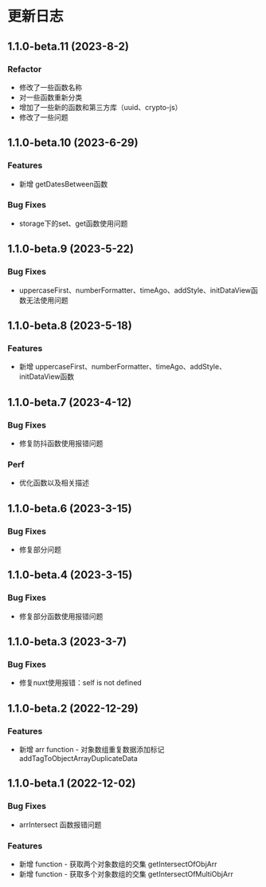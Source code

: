 # 更新日志

## 1.1.0-beta.11 (2023-8-2)

### Refactor

* 修改了一些函数名称
* 对一些函数重新分类
* 增加了一些新的函数和第三方库（uuid、crypto-js）
* 修改了一些问题

## 1.1.0-beta.10 (2023-6-29)

### Features

* 新增 getDatesBetween函数

### Bug Fixes

* storage下的set、get函数使用问题

## 1.1.0-beta.9 (2023-5-22)

### Bug Fixes

* uppercaseFirst、numberFormatter、timeAgo、addStyle、initDataView函数无法使用问题

## 1.1.0-beta.8 (2023-5-18)

### Features

* 新增 uppercaseFirst、numberFormatter、timeAgo、addStyle、initDataView函数

## 1.1.0-beta.7 (2023-4-12)

### Bug Fixes

* 修复防抖函数使用报错问题

### Perf

* 优化函数以及相关描述

## 1.1.0-beta.6 (2023-3-15)

### Bug Fixes

* 修复部分问题

## 1.1.0-beta.4 (2023-3-15)

### Bug Fixes

* 修复部分函数使用报错问题

## 1.1.0-beta.3 (2023-3-7)

### Bug Fixes

* 修复nuxt使用报错：self is not defined

## 1.1.0-beta.2 (2022-12-29)

### Features

* 新增 arr function - 对象数组重复数据添加标记 addTagToObjectArrayDuplicateData

## 1.1.0-beta.1 (2022-12-02)

### Bug Fixes

* arrIntersect 函数报错问题

### Features

* 新增 function - 获取两个对象数组的交集 getIntersectOfObjArr
* 新增 function - 获取多个对象数组的交集 getIntersectOfMultiObjArr  

